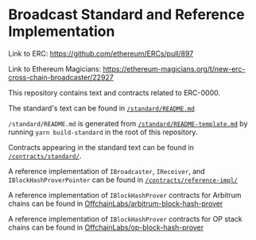 # Broadcast Standard and Reference Implementation

Link to ERC: https://github.com/ethereum/ERCs/pull/897

Link to Ethereum Magicians: https://ethereum-magicians.org/t/new-erc-cross-chain-broadcaster/22927

This repository contains text and contracts related to ERC-0000.

The standard's text can be found in [`/standard/README.md`](/standard/README.md)

`/standard/README.md` is generated from [`/standard/README-template.md`](./standard/README-template.md) by running `yarn build-standard` in the root of this repository.

Contracts appearing in the standard text can be found in [`/contracts/standard/`](/contracts/standard/).

A reference implementation of `IBroadcaster`, `IReceiver`, and `IBlockHashProverPointer` can be found in [`/contracts/reference-impl/`](/contracts/reference-impl/)

A reference implementation of `IBlockHashProver` contracts for Arbitrum chains can be found in [OffchainLabs/arbitrum-block-hash-prover](https://github.com/OffchainLabs/arbitrum-block-hash-prover)

A reference implementation of `IBlockHashProver` contracts for OP stack chains can be found in [OffchainLabs/op-block-hash-prover](https://github.com/OffchainLabs/op-block-hash-prover)
